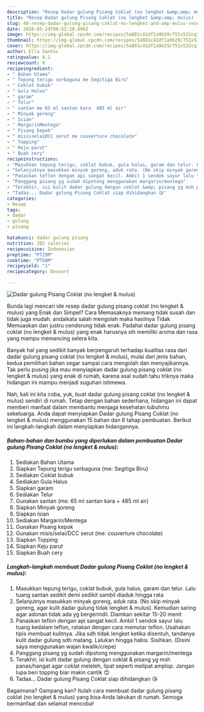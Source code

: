 ```yaml
---
description: "Resep Dadar gulung Pisang Coklat (no lengket &amp;amp; mulus) | Resep Bumbu Dadar gulung Pisang Coklat (no lengket &amp;amp; mulus) Yang Sempurna"
title: "Resep Dadar gulung Pisang Coklat (no lengket &amp;amp; mulus) | Resep Bumbu Dadar gulung Pisang Coklat (no lengket &amp;amp; mulus) Yang Sempurna"
slug: 48-resep-dadar-gulung-pisang-coklat-no-lengket-and-amp-mulus-resep-bumbu-dadar-gulung-pisang-coklat-no-lengket-and-amp-mulus-yang-sempurna
date: 2020-05-24T06:52:18.896Z
image: https://img-global.cpcdn.com/recipes/5a881c41df1a9b29/751x532cq70/dadar-gulung-pisang-coklat-no-lengket-mulus-foto-resep-utama.jpg
thumbnail: https://img-global.cpcdn.com/recipes/5a881c41df1a9b29/751x532cq70/dadar-gulung-pisang-coklat-no-lengket-mulus-foto-resep-utama.jpg
cover: https://img-global.cpcdn.com/recipes/5a881c41df1a9b29/751x532cq70/dadar-gulung-pisang-coklat-no-lengket-mulus-foto-resep-utama.jpg
author: Ella Santos
ratingvalue: 4.1
reviewcount: 8
recipeingredient:
- " Bahan Utama"
- " Tepung terigu serbaguna me Segitiga Biru"
- " Coklat bubuk"
- " Gula Halus"
- " garam"
- " Telur"
- " santan me 65 ml santan kara  485 ml air"
- " Minyak goreng"
- " Isian"
- " MargarinMentega"
- " Pisang kepok"
- " misisselaiDCC serut me couverture chocolate"
- " Topping"
- " Keju parut"
- " Buah cery"
recipeinstructions:
- "Masukkan tepung terigu, coklat bubuk, gula halus, garam dan telur. Lalu tuang santan sedikit demi sedikit sambil diaduk hingga rata"
- "Selanjutnya masukkan minyak goreng, aduk rata. (No skip minyak goreng, agar kulit dadar gulung tidak lengket &amp; mulus). Kemudian saring agar adonan tidak ada yg bergerindil. Diamkan sekitar 15-20 menit"
- "Panaskan teflon dengan api sangat kecil. Ambil 1 sendok sayur lalu tuang kedalam teflon, ratakan dengan cara memutar teflon. Usahakan tipis membuat kulitnya. Jika sdh tidak lengket ketika disentuh, tandanya kulit dadar gulung sdh matang. Lalukan hingga habis. Sisihkan. (Disini saya menggunakan wajan kwalik/crepe)"
- "Panggang pisang yg sudah dipotong menggunakan margarin/mentega"
- "Terakhir, isi kulit dadar gulung dengan coklat &amp; pisang yg msh panas/hangat agar coklat meleleh, lipat seperti melipat amplop. Jangan lupa beri topping biar makin cantik 😊"
- "Tadaa... Dadar gulung Pisang Coklat siap dihidangkan 😘"
categories:
- Resep
tags:
- dadar
- gulung
- pisang

katakunci: dadar gulung pisang 
nutrition: 202 calories
recipecuisine: Indonesian
preptime: "PT29M"
cooktime: "PT58M"
recipeyield: "1"
recipecategory: Dessert

---
```



![Dadar gulung Pisang Coklat (no lengket &amp; mulus)](https://img-global.cpcdn.com/recipes/5a881c41df1a9b29/751x532cq70/dadar-gulung-pisang-coklat-no-lengket-mulus-foto-resep-utama.jpg)

Bunda lagi mencari ide resep dadar gulung pisang coklat (no lengket &amp; mulus) yang Enak dan Simpel? Cara Memasaknya memang tidak susah dan tidak juga mudah. andaikata salah mengolah maka hasilnya Tidak Memuaskan dan justru cenderung tidak enak. Padahal dadar gulung pisang coklat (no lengket &amp; mulus) yang enak harusnya sih memiliki aroma dan rasa yang mampu memancing selera kita.



Banyak hal yang sedikit banyak berpengaruh terhadap kualitas rasa dari dadar gulung pisang coklat (no lengket &amp; mulus), mulai dari jenis bahan, kedua pemilihan bahan segar sampai cara mengolah dan menyajikannya. Tak perlu pusing jika mau menyiapkan dadar gulung pisang coklat (no lengket &amp; mulus) yang enak di rumah, karena asal sudah tahu triknya maka hidangan ini mampu menjadi suguhan istimewa.


Nah, kali ini kita coba, yuk, buat dadar gulung pisang coklat (no lengket &amp; mulus) sendiri di rumah. Tetap dengan bahan sederhana, hidangan ini dapat memberi manfaat dalam membantu menjaga kesehatan tubuhmu sekeluarga. Anda dapat menyiapkan Dadar gulung Pisang Coklat (no lengket &amp; mulus) menggunakan 15 bahan dan 6 tahap pembuatan. Berikut ini langkah-langkah dalam menyiapkan hidangannya.

<!--inarticleads1-->

##### Bahan-bahan dan bumbu yang diperlukan dalam pembuatan Dadar gulung Pisang Coklat (no lengket &amp; mulus):

1. Sediakan  Bahan Utama
1. Siapkan  Tepung terigu serbaguna (me: Segitiga Biru)
1. Sediakan  Coklat bubuk
1. Sediakan  Gula Halus
1. Siapkan  garam
1. Sediakan  Telur
1. Gunakan  santan (me: 65 ml santan kara + 485 ml air)
1. Siapkan  Minyak goreng
1. Siapkan  Isian
1. Sediakan  Margarin/Mentega
1. Gunakan  Pisang kepok
1. Gunakan  misis/selai/DCC serut (me: couverture chocolate)
1. Siapkan  Topping
1. Siapkan  Keju parut
1. Siapkan  Buah cery




<!--inarticleads2-->

##### Langkah-langkah membuat Dadar gulung Pisang Coklat (no lengket &amp; mulus):

1. Masukkan tepung terigu, coklat bubuk, gula halus, garam dan telur. Lalu tuang santan sedikit demi sedikit sambil diaduk hingga rata
1. Selanjutnya masukkan minyak goreng, aduk rata. (No skip minyak goreng, agar kulit dadar gulung tidak lengket &amp; mulus). Kemudian saring agar adonan tidak ada yg bergerindil. Diamkan sekitar 15-20 menit
1. Panaskan teflon dengan api sangat kecil. Ambil 1 sendok sayur lalu tuang kedalam teflon, ratakan dengan cara memutar teflon. Usahakan tipis membuat kulitnya. Jika sdh tidak lengket ketika disentuh, tandanya kulit dadar gulung sdh matang. Lalukan hingga habis. Sisihkan. (Disini saya menggunakan wajan kwalik/crepe)
1. Panggang pisang yg sudah dipotong menggunakan margarin/mentega
1. Terakhir, isi kulit dadar gulung dengan coklat &amp; pisang yg msh panas/hangat agar coklat meleleh, lipat seperti melipat amplop. Jangan lupa beri topping biar makin cantik 😊
1. Tadaa... Dadar gulung Pisang Coklat siap dihidangkan 😘




Bagaimana? Gampang kan? Itulah cara membuat dadar gulung pisang coklat (no lengket &amp; mulus) yang bisa Anda lakukan di rumah. Semoga bermanfaat dan selamat mencoba!
